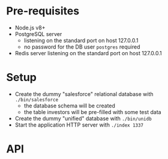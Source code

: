 # Pre-requisites

* Node.js v8+
* PostgreSQL server
  * listening on the standard port on host 127.0.0.1
  * no password for the DB user `postgres` required
* Redis server listening on the standard port on host 127.0.0.1

# Setup

* Create the dummy "salesforce" relational database with `./bin/salesforce`
  * the database schema will be created
  * the table investors will be pre-filled with some test data
* Create the dummy "unified" database with `./bin/unidb`
* Start the application HTTP server with `./index 1337`

# API
